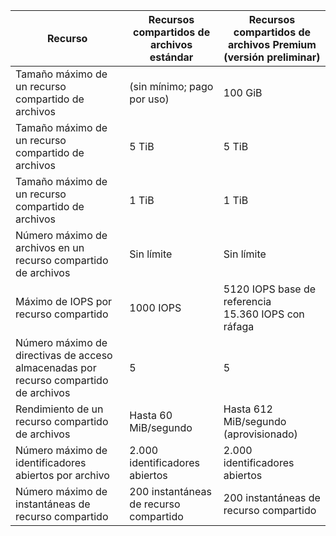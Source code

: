 | Recurso | Recursos compartidos de archivos estándar | Recursos compartidos de archivos Premium (versión preliminar) |
|----------|---------------|------------------------------------------|
| Tamaño máximo de un recurso compartido de archivos | (sin mínimo; pago por uso) | 100 GiB |
| Tamaño máximo de un recurso compartido de archivos | 5 TiB | 5 TiB |
| Tamaño máximo de un recurso compartido de archivos | 1 TiB | 1 TiB |
| Número máximo de archivos en un recurso compartido de archivos | Sin límite | Sin límite |
| Máximo de IOPS por recurso compartido | 1000 IOPS | 5120 IOPS base de referencia<br />15.360 IOPS con ráfaga |
| Número máximo de directivas de acceso almacenadas por recurso compartido de archivos | 5 | 5 |
| Rendimiento de un recurso compartido de archivos | Hasta 60 MiB/segundo | Hasta 612 MiB/segundo (aprovisionado) |
| Número máximo de identificadores abiertos por archivo | 2.000 identificadores abiertos | 2.000 identificadores abiertos |
| Número máximo de instantáneas de recurso compartido | 200 instantáneas de recurso compartido | 200 instantáneas de recurso compartido |

